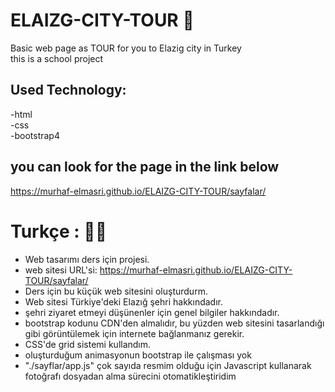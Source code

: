 # ELAIZG-CITY-TOUR 🧳
Basic web page as TOUR for you to Elazig city in Turkey<br>
this is a school project <br>
## Used Technology: 
-html <br>
-css <br>
-bootstrap4 <br>
## you can look for the page in the link below
https://murhaf-elmasri.github.io/ELAIZG-CITY-TOUR/sayfalar/

# Turkçe : 👨‍💻
 - Web tasarımı ders için projesi.
- web sitesi URL'si: https://murhaf-elmasri.github.io/ELAIZG-CITY-TOUR/sayfalar/
- Ders için bu küçük web sitesini oluşturdurm.
- Web sitesi Türkiye'deki Elazığ şehri hakkındadır.
- şehri ziyaret etmeyi düşünenler için genel bilgiler hakkındadır.
- bootstrap kodunu CDN'den almalıdır, bu yüzden web sitesini tasarlandığı gibi görüntülemek için internete bağlanmanız gerekir.
- CSS'de grid sistemi kullandım.
- oluşturduğum animasyonun bootstrap ile çalışması yok
- "./sayflar/app.js" çok sayıda resmim olduğu için Javascript kullanarak fotoğrafı dosyadan alma sürecini otomatikleştiridim  

